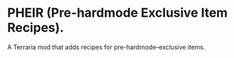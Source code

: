# PHEIR (Pre-hardmode Exclusive Item Recipes).
A Terraria mod that adds recipes for pre-hardmode–exclusive items.
